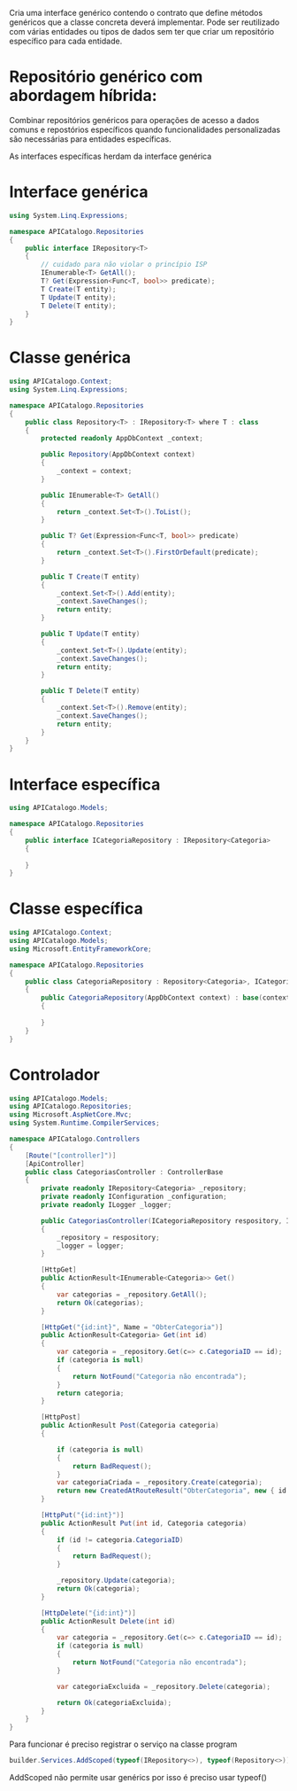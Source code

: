 Cria uma interface genérico contendo o contrato que define métodos genéricos que a classe concreta deverá implementar. Pode ser reutilizado com várias entidades ou tipos de dados sem ter que criar um repositório específico para cada entidade.

# Repositório genérico com abordagem híbrida:
Combinar repositórios genéricos para operações de acesso a dados comuns e repostórios específicos quando funcionalidades personalizadas são necessárias para entidades específicas.

As interfaces específicas herdam da interface genérica

# Interface genérica
````c#
using System.Linq.Expressions;

namespace APICatalogo.Repositories
{
    public interface IRepository<T>
    {
        // cuidado para não violar o princípio ISP
        IEnumerable<T> GetAll();
        T? Get(Expression<Func<T, bool>> predicate);
        T Create(T entity);
        T Update(T entity);
        T Delete(T entity);
    }
}

````

# Classe genérica
````c#
using APICatalogo.Context;
using System.Linq.Expressions;

namespace APICatalogo.Repositories
{
    public class Repository<T> : IRepository<T> where T : class
    {
        protected readonly AppDbContext _context;

        public Repository(AppDbContext context)
        {
            _context = context;
        }

        public IEnumerable<T> GetAll()
        {
            return _context.Set<T>().ToList();
        }

        public T? Get(Expression<Func<T, bool>> predicate)
        {
            return _context.Set<T>().FirstOrDefault(predicate);
        }

        public T Create(T entity)
        {
            _context.Set<T>().Add(entity);
            _context.SaveChanges();
            return entity;
        }

        public T Update(T entity)
        {
            _context.Set<T>().Update(entity);
            _context.SaveChanges();
            return entity;
        }

        public T Delete(T entity)
        {
            _context.Set<T>().Remove(entity);
            _context.SaveChanges();
            return entity;
        }
    }
}

````

# Interface específica
````c#
using APICatalogo.Models;

namespace APICatalogo.Repositories
{
    public interface ICategoriaRepository : IRepository<Categoria>
    {
       
    }
}

````

# Classe específica
````c#
using APICatalogo.Context;
using APICatalogo.Models;
using Microsoft.EntityFrameworkCore;

namespace APICatalogo.Repositories
{
    public class CategoriaRepository : Repository<Categoria>, ICategoriaRepository
    {
        public CategoriaRepository(AppDbContext context) : base(context)
        {
            
        }
    }
}

````

# Controlador
````c#
using APICatalogo.Models;
using APICatalogo.Repositories;
using Microsoft.AspNetCore.Mvc;
using System.Runtime.CompilerServices;

namespace APICatalogo.Controllers
{
    [Route("[controller]")]
    [ApiController]
    public class CategoriasController : ControllerBase
    {
        private readonly IRepository<Categoria> _repository;
        private readonly IConfiguration _configuration;
        private readonly ILogger _logger;

        public CategoriasController(ICategoriaRepository respository, ILogger<CategoriasController> logger)
        {
            _repository = respository;
            _logger = logger;
        }

        [HttpGet]
        public ActionResult<IEnumerable<Categoria>> Get()
        {
            var categorias = _repository.GetAll();
            return Ok(categorias);
        }

        [HttpGet("{id:int}", Name = "ObterCategoria")]
        public ActionResult<Categoria> Get(int id)
        {
            var categoria = _repository.Get(c=> c.CategoriaID == id);
            if (categoria is null)
            {
                return NotFound("Categoria não encontrada");
            }
            return categoria;
        }

        [HttpPost]
        public ActionResult Post(Categoria categoria)
        {

            if (categoria is null)
            {
                return BadRequest();
            }
            var categoriaCriada = _repository.Create(categoria);
            return new CreatedAtRouteResult("ObterCategoria", new { id = categoriaCriada.CategoriaID}, categoriaCriada);
        }

        [HttpPut("{id:int}")]
        public ActionResult Put(int id, Categoria categoria)
        {
            if (id != categoria.CategoriaID)
            {
                return BadRequest();
            }

            _repository.Update(categoria);
            return Ok(categoria);
        }

        [HttpDelete("{id:int}")]
        public ActionResult Delete(int id)
        {
            var categoria = _repository.Get(c=> c.CategoriaID == id);
            if (categoria is null)
            {
                return NotFound("Categoria não encontrada");
            }

            var categoriaExcluida = _repository.Delete(categoria);

            return Ok(categoriaExcluida);
        }
    }
}
````

Para funcionar é preciso registrar o serviço na classe program
````c#
builder.Services.AddScoped(typeof(IRepository<>), typeof(Repository<>));
````

AddScoped não permite usar genérics por isso é preciso usar typeof()








